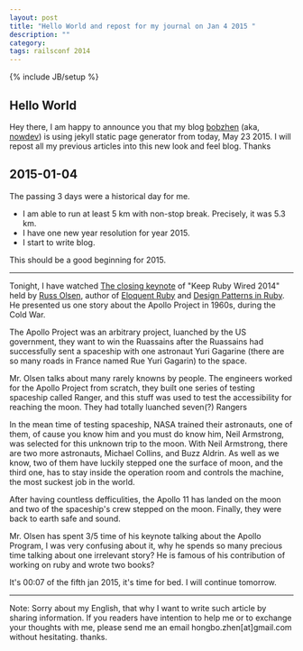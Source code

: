 ```yaml
---
layout: post
title: "Hello World and repost for my journal on Jan 4 2015 "
description: ""
category:
tags: railsconf 2014
---
```

{% include JB/setup %}

## Hello World

Hey there, I am happy to announce you that my blog [bobzhen](http://bobzhen.github.io) (aka, [nowdev](http://www.nowdev.com)) is using jekyll static page generator from today, May 23 2015. I will repost all my previous articles into this new look and feel blog. Thanks

## 2015-01-04

<p>The passing 3 days were a historical day for me.</p>
<ul>
  <li>I am able to run at least 5 km with non-stop break. Precisely, it was 5.3 km.</li>
  <li>I have one new year resolution for year 2015.</li>
  <li>I start to write blog.</li>
</ul>
<p>This should be a good beginning for 2015.</p>
<hr/>
<p>Tonight, I have watched <a href="https://www.youtube.com/watch?v=50ExWDcim5I">The closing keynote</a> of "Keep Ruby Wired 2014" held by <a href="http://russolsen.com/">Russ Olsen</a>, author of <a href="http://www.amazon.com/gp/product/0321584104/ref=as_li_ss_tl?ie=UTF8&camp=1789&creative=390957&creativeASIN=0321584104&linkCode=as2&tag=eloqruby-20">Eloquent Ruby</a> and <a href="http://www.amazon.com/gp/product/0321490452/ref=as_li_ss_tl?ie=UTF8&camp=1789&creative=390957&creativeASIN=0321490452&linkCode=as2&tag=eloqruby-20">Design Patterns in Ruby</a>. He presented us one story about the Apollo Project in 1960s, during the Cold War.</p>
<p>The Apollo Project was an arbitrary project, luanched by the US government, they want to win the Ruassains after the Ruassains had successfully sent a spaceship with one astronaut Yuri Gagarine (there are so many roads in France named Rue Yuri Gagarin) to the space.</p>
<p>Mr. Olsen talks about many rarely knowns by people. The engineers worked for the Apollo Project from scratch, they built one series of testing spaceship called Ranger, and this stuff was used to test the accessibility for reaching the moon. They had totally luanched seven(?) Rangers</p>
<p>In the mean time of testing spaceship, NASA trained their astronauts, one of them, of cause you know him and you must do know him, Neil Armstrong, was selected for this unknown trip to the moon. With Neil Armstrong, there are two more astronauts, Michael Collins, and Buzz Aldrin. As well as we know, two of them have luckily stepped one the surface of moon, and the third one, has to stay inside the operation room and controls the machine, the most suckest job in the world.</p>
<p>After having countless defficulities, the Apollo 11 has landed on the moon and two of the spaceship's crew stepped on the moon. Finally, they were back to earth safe and sound.</p>

<p>Mr. Olsen has spent 3/5 time of his keynote talking about the Apollo Program, I was very confusing about it, why he spends so many precious time talking about one irrelevant story? He is famous of his contribution of working on ruby and wrote two books? </p>

<p>It's 00:07 of the fifth jan 2015, it's time for bed. I will continue tomorrow.</p>

<hr/>
<p>
  Note: Sorry about my English, that why I want to write such article by sharing information. If you readers have intention to help me or to exchange your thoughts with me, please send me an email hongbo.zhen[at]gmail.com without hesitating. thanks.
</p>
